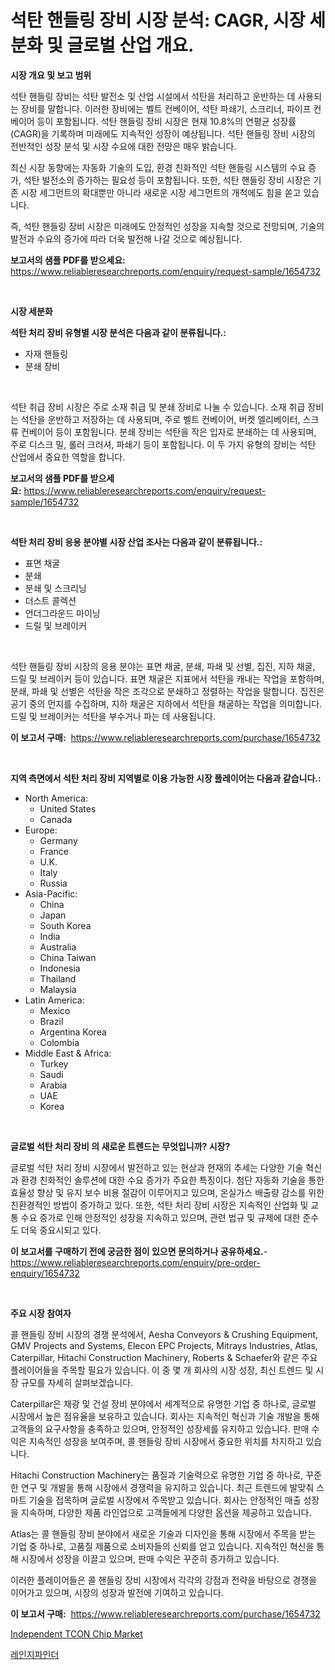 <p><h1>석탄 핸들링 장비 시장 분석: CAGR, 시장 세분화 및 글로벌 산업 개요.</h1></p><p><strong>시장 개요 및 보고 범위</strong></p>
<p><p>석탄 핸들링 장비는 석탄 발전소 및 산업 시설에서 석탄을 처리하고 운반하는 데 사용되는 장비를 말합니다. 이러한 장비에는 벨트 컨베이어, 석탄 파쇄기, 스크리너, 파이프 컨베이어 등이 포함됩니다. 석탄 핸들링 장비 시장은 현재 10.8%의 연평균 성장률(CAGR)을 기록하며 미래에도 지속적인 성장이 예상됩니다. 석탄 핸들링 장비 시장의 전반적인 성장 분석 및 시장 수요에 대한 전망은 매우 밝습니다.</p><p>최신 시장 동향에는 자동화 기술의 도입, 환경 친화적인 석탄 핸들링 시스템의 수요 증가, 석탄 발전소의 증가하는 필요성 등이 포함됩니다. 또한, 석탄 핸들링 장비 시장은 기존 시장 세그먼트의 확대뿐만 아니라 새로운 시장 세그먼트의 개척에도 힘을 쏟고 있습니다.</p><p>즉, 석탄 핸들링 장비 시장은 미래에도 안정적인 성장을 지속할 것으로 전망되며, 기술의 발전과 수요의 증가에 따라 더욱 발전해 나갈 것으로 예상됩니다.</p></p>
<p><strong>보고서의 샘플 PDF를 받으세요:</strong> <a href="https://www.reliableresearchreports.com/enquiry/request-sample/1654732">https://www.reliableresearchreports.com/enquiry/request-sample/1654732</a></p>
<p>&nbsp;</p>
<p><strong>시장 세분화</strong></p>
<p><strong>석탄 처리 장비 유형별 시장 분석은 다음과 같이 분류됩니다.:</strong></p>
<p><ul><li>자재 핸들링</li><li>분쇄 장비</li></ul></p>
<p>&nbsp;</p>
<p><p>석탄 취급 장비 시장은 주로 소재 취급 및 분쇄 장비로 나눌 수 있습니다. 소재 취급 장비는 석탄을 운반하고 저장하는 데 사용되며, 주로 벨트 컨베이어, 버켓 엘리베이터, 스크류 컨베이어 등이 포함됩니다. 분쇄 장비는 석탄을 작은 입자로 분쇄하는 데 사용되며, 주로 디스크 밀, 롤러 크러셔, 파쇄기 등이 포함됩니다. 이 두 가지 유형의 장비는 석탄 산업에서 중요한 역할을 합니다.</p></p>
<p><strong>보고서의 샘플 PDF를 받으세요:</strong>&nbsp;<a href="https://www.reliableresearchreports.com/enquiry/request-sample/1654732">https://www.reliableresearchreports.com/enquiry/request-sample/1654732</a></p>
<p>&nbsp;</p>
<p><strong> 석탄 처리 장비 응용 분야별 시장 산업 조사는 다음과 같이 분류됩니다.:</strong></p>
<p><ul><li>표면 채굴</li><li>분쇄</li><li>분쇄 및 스크리닝</li><li>더스트 콜렉션</li><li>언더그라운드 마이닝</li><li>드릴 및 브레이커</li></ul></p>
<p>&nbsp;</p>
<p><p>석탄 핸들링 장비 시장의 응용 분야는 표면 채굴, 분쇄, 파쇄 및 선별, 집진, 지하 채굴, 드릴 및 브레이커 등이 있습니다. 표면 채굴은 지표에서 석탄을 캐내는 작업을 포함하며, 분쇄, 파쇄 및 선별은 석탄을 작은 조각으로 분쇄하고 정렬하는 작업을 말합니다. 집진은 공기 중의 먼지를 수집하며, 지하 채굴은 지하에서 석탄을 채굴하는 작업을 의미합니다. 드릴 및 브레이커는 석탄을 부수거나 파는 데 사용됩니다.</p></p>
<p><strong>이 보고서 구매:</strong>&nbsp; <a href="https://www.reliableresearchreports.com/purchase/1654732">https://www.reliableresearchreports.com/purchase/1654732</a></p>
<p>&nbsp;</p>
<p><strong>지역 측면에서 석탄 처리 장비 지역별로 이용 가능한 시장 플레이어는 다음과 같습니다.:</strong></p>
<p><ul>
    <li>
        North America:
        <ul>
            <li>United States</li>
            <li>Canada</li>
        </ul>
    </li>
    <li>
        Europe:
        <ul>
            <li>Germany</li>
            <li>France</li>
            <li>U.K.</li>
            <li>Italy</li>
            <li>Russia</li>
        </ul>
    </li>
    <li>
        Asia-Pacific:
        <ul>
            <li>China</li>
            <li>Japan</li>
            <li>South Korea</li>
            <li>India</li>
            <li>Australia</li>
            <li>China Taiwan</li>
            <li>Indonesia</li>
            <li>Thailand</li>
            <li>Malaysia</li>
        </ul>
    </li>
    <li>
        Latin America:
        <ul>
            <li>Mexico</li>
            <li>Brazil</li>
            <li>Argentina Korea</li>
            <li>Colombia</li>
        </ul>
    </li>
    <li>
        Middle East & Africa:
        <ul>
            <li>Turkey</li>
            <li>Saudi</li>
            <li>Arabia</li>
            <li>UAE</li>
            <li>Korea</li>
        </ul>
    </li>
    </ul></p>
<p>&nbsp;</p>
<p><strong>글로벌 석탄 처리 장비 의 새로운 트렌드는 무엇입니까? 시장?</strong></p>
<p><p>글로벌 석탄 처리 장비 시장에서 발전하고 있는 현상과 현재의 추세는 다양한 기술 혁신과 환경 친화적인 솔루션에 대한 수요 증가가 주요한 특징이다. 첨단 자동화 기술을 통한 효율성 향상 및 유지 보수 비용 절감이 이루어지고 있으며, 온실가스 배출량 감소를 위한 친환경적인 방법이 증가하고 있다. 또한, 석탄 처리 장비 시장은 지속적인 산업화 및 교통 수요 증가로 인해 안정적인 성장을 지속하고 있으며, 관련 법규 및 규제에 대한 준수도 더욱 중요시되고 있다.</p></p>
<p><strong>이 보고서를 구매하기 전에 궁금한 점이 있으면 문의하거나 공유하세요.</strong>- <a href="https://www.reliableresearchreports.com/enquiry/pre-order-enquiry/1654732">https://www.reliableresearchreports.com/enquiry/pre-order-enquiry/1654732</a></p>
<p>&nbsp;</p>
<p><strong>주요 시장 참여자</strong></p>
<p><p>콜 핸들링 장비 시장의 경쟁 분석에서, Aesha Conveyors & Crushing Equipment, GMV Projects and Systems, Elecon EPC Projects, Mitrays Industries, Atlas, Caterpillar, Hitachi Construction Machinery, Roberts & Schaefer와 같은 주요 플레이어들을 주목할 필요가 있습니다. 이 중 몇 개 회사의 시장 성장, 최신 트렌드 및 시장 규모를 자세히 살펴보겠습니다.</p><p>Caterpillar은 채광 및 건설 장비 분야에서 세계적으로 유명한 기업 중 하나로, 글로벌 시장에서 높은 점유율을 보유하고 있습니다. 회사는 지속적인 혁신과 기술 개발을 통해 고객들의 요구사항을 충족하고 있으며, 안정적인 성장세를 유지하고 있습니다. 판매 수익은 지속적인 성장을 보여주며, 콜 핸들링 장비 시장에서 중요한 위치를 차지하고 있습니다.</p><p>Hitachi Construction Machinery는 품질과 기술력으로 유명한 기업 중 하나로, 꾸준한 연구 및 개발을 통해 시장에서 경쟁력을 유지하고 있습니다. 최근 트렌드에 발맞춰 스마트 기술을 접목하며 글로벌 시장에서 주목받고 있습니다. 회사는 안정적인 매출 성장을 지속하며, 다양한 제품 라인업으로 고객들에게 다양한 옵션을 제공하고 있습니다.</p><p>Atlas는 콜 핸들링 장비 분야에서 새로운 기술과 디자인을 통해 시장에서 주목을 받는 기업 중 하나로, 고품질 제품으로 소비자들의 신뢰를 얻고 있습니다. 지속적인 혁신을 통해 시장에서 성장을 이끌고 있으며, 판매 수익은 꾸준히 증가하고 있습니다.</p><p>이러한 플레이어들은 콜 핸들링 장비 시장에서 각각의 강점과 전략을 바탕으로 경쟁을 이어가고 있으며, 시장의 성장과 발전에 기여하고 있습니다.</p></p>
<p><strong>이 보고서 구매:</strong>&nbsp;&nbsp;<a href="https://www.reliableresearchreports.com/purchase/1654732">https://www.reliableresearchreports.com/purchase/1654732</a></p>
<p><p><a href="https://github.com/CliffMedina6/Market-Research-Report-List-4/blob/main/independent-tcon-chip-market.md">Independent TCON Chip Market</a></p><p><a href="https://medium.com/@kathyorton6556/%EA%B1%B0%EB%A6%AC-%EC%B8%A1%EC%A0%95%EA%B8%B0-%EC%8B%9C%EC%9E%A5-%EA%B7%9C%EB%AA%A8-%EB%B0%8F-%EC%8B%9C%EC%9E%A5-%EB%8F%99%ED%96%A5-2024%EB%85%84%EB%B6%80%ED%84%B0-2031%EB%85%84%EA%B9%8C%EC%A7%80%EC%9D%98-%EC%99%84%EC%A0%84%ED%95%9C-%EC%82%B0%EC%97%85-%EA%B0%9C%EC%9A%94-b7cc290ade8a">레인지파인더</a></p></p>
